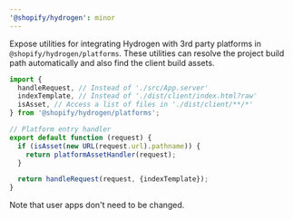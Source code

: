 ```yaml
---
'@shopify/hydrogen': minor
---
```


Expose utilities for integrating Hydrogen with 3rd party platforms in `@shopify/hydrogen/platforms`. These utilities can resolve the project build path automatically and also find the client build assets.

```js
import {
  handleRequest, // Instead of './src/App.server'
  indexTemplate, // Instead of './dist/client/index.html?raw'
  isAsset, // Access a list of files in './dist/client/**/*'
} from '@shopify/hydrogen/platforms';

// Platform entry handler
export default function (request) {
  if (isAsset(new URL(request.url).pathname)) {
    return platformAssetHandler(request);
  }

  return handleRequest(request, {indexTemplate});
}
```

Note that user apps don't need to be changed.
